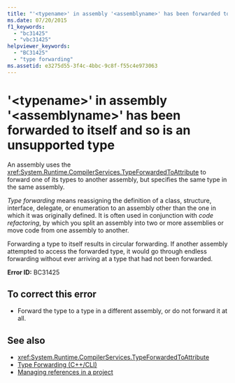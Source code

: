 ```yaml
---
title: "'<typename>' in assembly '<assemblyname>' has been forwarded to itself and so is an unsupported type"
ms.date: 07/20/2015
f1_keywords: 
  - "bc31425"
  - "vbc31425"
helpviewer_keywords: 
  - "BC31425"
  - "type forwarding"
ms.assetid: e3275d55-3f4c-4bbc-9c8f-f55c4e973063
---
```

# '\<typename>' in assembly '\<assemblyname>' has been forwarded to itself and so is an unsupported type
An assembly uses the <xref:System.Runtime.CompilerServices.TypeForwardedToAttribute> to forward one of its types to another assembly, but specifies the same type in the same assembly.  
  
 *Type forwarding* means reassigning the definition of a class, structure, interface, delegate, or enumeration to an assembly other than the one in which it was originally defined. It is often used in conjunction with *code refactoring*, by which you split an assembly into two or more assemblies or move code from one assembly to another.  
  
 Forwarding a type to itself results in circular forwarding. If another assembly attempted to access the forwarded type, it would go through endless forwarding without ever arriving at a type that had not been forwarded.  
  
 **Error ID:** BC31425  
  
## To correct this error  
  
- Forward the type to a type in a different assembly, or do not forward it at all.  
  
## See also

- <xref:System.Runtime.CompilerServices.TypeForwardedToAttribute>
- [Type Forwarding (C++/CLI)](/cpp/windows/type-forwarding-cpp-cli)
- [Managing references in a project](/visualstudio/ide/managing-references-in-a-project)
